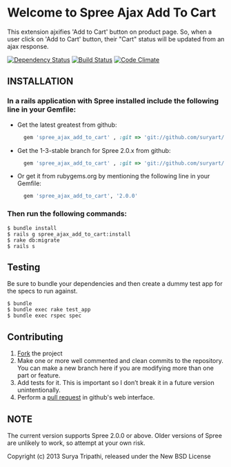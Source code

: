 # Welcome to Spree Ajax Add To Cart

This extension ajxifies 'Add to Cart' button on product page. So, when a user click on 'Add to Cart' button, their "Cart" status will be updated from an ajax response.

[![Dependency Status](https://gemnasium.com/suryart/spree_ajax_add_to_cart.png)](https://gemnasium.com/suryart/spree_ajax_add_to_cart) 
[![Build Status](https://travis-ci.org/suryart/spree_ajax_add_to_cart.png?branch=master)](https://travis-ci.org/suryart/spree_ajax_add_to_cart) 
[![Code Climate](https://codeclimate.com/github/suryart/spree_ajax_add_to_cart.png)](https://codeclimate.com/github/suryart/spree_ajax_add_to_cart)


## INSTALLATION

### In a rails application with Spree installed include the following line in your Gemfile:
  * Get the latest greatest from github: 
    
      ```ruby
        gem 'spree_ajax_add_to_cart' , :git => 'git://github.com/suryart/spree_ajax_add_to_cart.git'
      ```

  * Get the 1-3-stable branch for Spree 2.0.x from github: 
    
      ```ruby
        gem 'spree_ajax_add_to_cart' , :git => 'git://github.com/suryart/spree_ajax_add_to_cart.git', :branch => '2-0-stable'
      ```

  * Or get it from rubygems.org by mentioning the following line in your Gemfile:
    
      ```ruby 
        gem 'spree_ajax_add_to_cart', '2.0.0'
      ```

### Then run the following commands: 

    $ bundle install
    $ rails g spree_ajax_add_to_cart:install 
    $ rake db:migrate
    $ rails s 

## Testing

Be sure to bundle your dependencies and then create a dummy test app for the specs to run against.

    $ bundle
    $ bundle exec rake test_app
    $ bundle exec rspec spec

## Contributing

1. [Fork](https://help.github.com/articles/fork-a-repo) the project
2. Make one or more well commented and clean commits to the repository. You can make a new branch here if you are modifying more than one part or feature.
3. Add tests for it. This is important so I don’t break it in a future version unintentionally.
4. Perform a [pull request](https://help.github.com/articles/using-pull-requests) in github's web interface.

## NOTE

The current version supports Spree 2.0.0 or above. Older versions of Spree are unlikely to work, so attempt at your own risk.

Copyright (c) 2013 Surya Tripathi, released under the New BSD License
